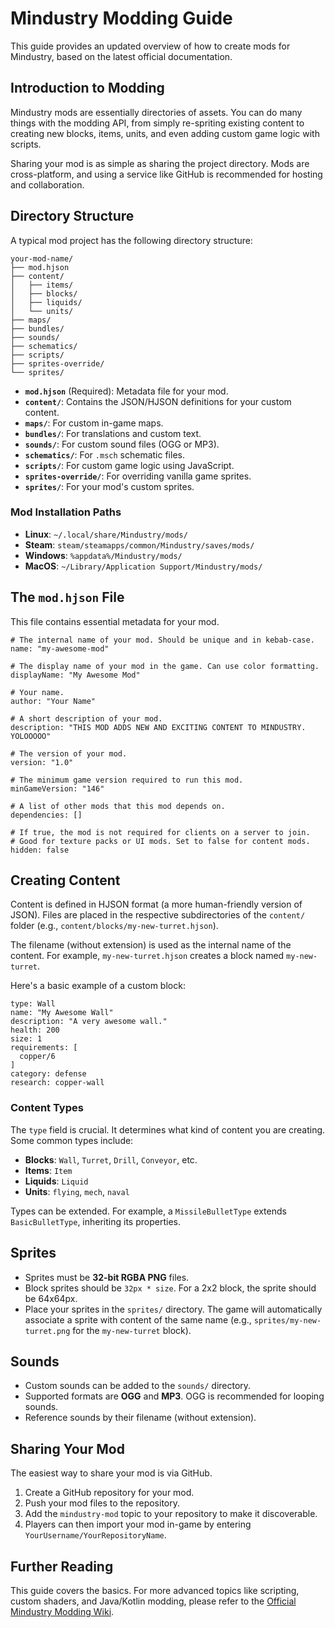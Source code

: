 # Mindustry Modding Guide

This guide provides an updated overview of how to create mods for Mindustry, based on the latest official documentation.

## Introduction to Modding

Mindustry mods are essentially directories of assets. You can do many things with the modding API, from simply re-spriting existing content to creating new blocks, items, units, and even adding custom game logic with scripts.

Sharing your mod is as simple as sharing the project directory. Mods are cross-platform, and using a service like GitHub is recommended for hosting and collaboration.

## Directory Structure

A typical mod project has the following directory structure:

```
your-mod-name/
├── mod.hjson
├── content/
│   ├── items/
│   ├── blocks/
│   ├── liquids/
│   └── units/
├── maps/
├── bundles/
├── sounds/
├── schematics/
├── scripts/
├── sprites-override/
└── sprites/
```

- **`mod.hjson`** (Required): Metadata file for your mod.
- **`content/`**: Contains the JSON/HJSON definitions for your custom content.
- **`maps/`**: For custom in-game maps.
- **`bundles/`**: For translations and custom text.
- **`sounds/`**: For custom sound files (OGG or MP3).
- **`schematics/`**: For `.msch` schematic files.
- **`scripts/`**: For custom game logic using JavaScript.
- **`sprites-override/`**: For overriding vanilla game sprites.
- **`sprites/`**: For your mod's custom sprites.

### Mod Installation Paths
- **Linux**: `~/.local/share/Mindustry/mods/`
- **Steam**: `steam/steamapps/common/Mindustry/saves/mods/`
- **Windows**: `%appdata%/Mindustry/mods/`
- **MacOS**: `~/Library/Application Support/Mindustry/mods/`

## The `mod.hjson` File

This file contains essential metadata for your mod.

```hjson
# The internal name of your mod. Should be unique and in kebab-case.
name: "my-awesome-mod"

# The display name of your mod in the game. Can use color formatting.
displayName: "My Awesome Mod"

# Your name.
author: "Your Name"

# A short description of your mod.
description: "THIS MOD ADDS NEW AND EXCITING CONTENT TO MINDUSTRY. YOLOOOOO"

# The version of your mod.
version: "1.0"

# The minimum game version required to run this mod.
minGameVersion: "146"

# A list of other mods that this mod depends on.
dependencies: []

# If true, the mod is not required for clients on a server to join.
# Good for texture packs or UI mods. Set to false for content mods.
hidden: false
```

## Creating Content

Content is defined in HJSON format (a more human-friendly version of JSON). Files are placed in the respective subdirectories of the `content/` folder (e.g., `content/blocks/my-new-turret.hjson`).

The filename (without extension) is used as the internal name of the content. For example, `my-new-turret.hjson` creates a block named `my-new-turret`.

Here's a basic example of a custom block:

```hjson
type: Wall
name: "My Awesome Wall"
description: "A very awesome wall."
health: 200
size: 1
requirements: [
  copper/6
]
category: defense
research: copper-wall
```

### Content Types

The `type` field is crucial. It determines what kind of content you are creating. Some common types include:
- **Blocks**: `Wall`, `Turret`, `Drill`, `Conveyor`, etc.
- **Items**: `Item`
- **Liquids**: `Liquid`
- **Units**: `flying`, `mech`, `naval`

Types can be extended. For example, a `MissileBulletType` extends `BasicBulletType`, inheriting its properties.

## Sprites

- Sprites must be **32-bit RGBA PNG** files.
- Block sprites should be `32px * size`. For a 2x2 block, the sprite should be 64x64px.
- Place your sprites in the `sprites/` directory. The game will automatically associate a sprite with content of the same name (e.g., `sprites/my-new-turret.png` for the `my-new-turret` block).

## Sounds

- Custom sounds can be added to the `sounds/` directory.
- Supported formats are **OGG** and **MP3**. OGG is recommended for looping sounds.
- Reference sounds by their filename (without extension).

## Sharing Your Mod

The easiest way to share your mod is via GitHub.
1. Create a GitHub repository for your mod.
2. Push your mod files to the repository.
3. Add the `mindustry-mod` topic to your repository to make it discoverable.
4. Players can then import your mod in-game by entering `YourUsername/YourRepositoryName`.

## Further Reading

This guide covers the basics. For more advanced topics like scripting, custom shaders, and Java/Kotlin modding, please refer to the [Official Mindustry Modding Wiki](https://mindustrygame.github.io/wiki/modding/1-modding/).

